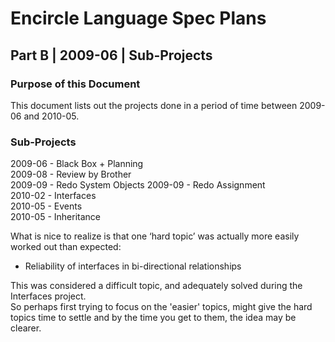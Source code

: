 ﻿Encircle Language Spec Plans 
============================

Part B | 2009-06 | Sub-Projects
-------------------------------

### Purpose of this Document

This document lists out the projects done in a period of time between 2009-06 and 2010-05.

### Sub-Projects

2009-06 - Black Box + Planning  
2009-08 - Review by Brother  
2009-09 - Redo System Objects 
2009-09 - Redo Assignment  
2010-02 - Interfaces  
2010-05 - Events  
2010-05 - Inheritance  

What is nice to realize is that one ‘hard topic’ was actually more easily worked out than expected:

- Reliability of interfaces in bi-directional relationships

This was considered a difficult topic, and adequately solved during the Interfaces project.  
So perhaps first trying to focus on the 'easier' topics, might give the hard topics time to settle and by the time you get to them, the idea may be clearer.
